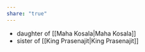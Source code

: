 ```yaml
---
share: "true"
---
```


- daughter of [[Maha Kosala|Maha Kosala]]
- sister of [[King Prasenajit|King Prasenajit]]